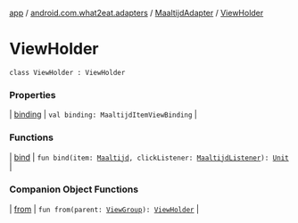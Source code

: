 [app](../../../index.md) / [android.com.what2eat.adapters](../../index.md) / [MaaltijdAdapter](../index.md) / [ViewHolder](./index.md)

# ViewHolder

`class ViewHolder : ViewHolder`

### Properties

| [binding](binding.md) | `val binding: MaaltijdItemViewBinding` |

### Functions

| [bind](bind.md) | `fun bind(item: `[`Maaltijd`](../../../android.com.what2eat.model/-maaltijd/index.md)`, clickListener: `[`MaaltijdListener`](../../-maaltijd-listener/index.md)`): `[`Unit`](https://kotlinlang.org/api/latest/jvm/stdlib/kotlin/-unit/index.html) |

### Companion Object Functions

| [from](from.md) | `fun from(parent: `[`ViewGroup`](https://developer.android.com/reference/android/view/ViewGroup.html)`): `[`ViewHolder`](./index.md) |

